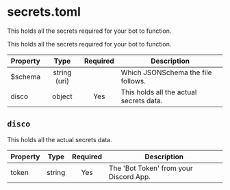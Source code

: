 # secrets.toml

This holds all the secrets required for your bot to function.

This holds all the secrets required for your bot to function.

| Property | Type | Required | Description |
|----------|:----:|:--------:|-------------|
| $schema | string (uri) |  | Which JSONSchema the file follows. |
| disco | object | Yes | This holds all the actual secrets data. |

## `disco`

This holds all the actual secrets data.

| Property | Type | Required | Description |
|----------|:----:|:--------:|-------------|
| token | string | Yes | The 'Bot Token' from your Discord App. |
